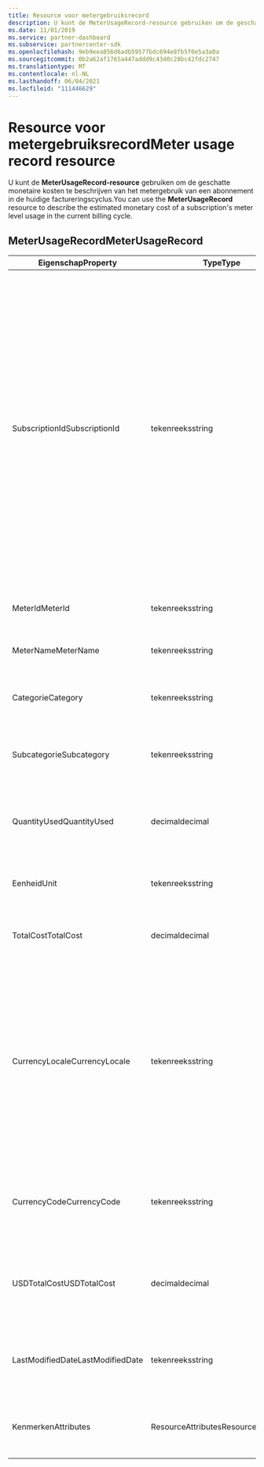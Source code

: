 ```yaml
---
title: Resource voor metergebruiksrecord
description: U kunt de MeterUsageRecord-resource gebruiken om de geschatte monetaire kosten te beschrijven van het metergebruik van een abonnement in de huidige factureringscyclus.
ms.date: 11/01/2019
ms.service: partner-dashboard
ms.subservice: partnercenter-sdk
ms.openlocfilehash: 9eb9eea856d6adb59577bdc694e8fb5f0e5a3a0a
ms.sourcegitcommit: 0b2a62af1765a447addd9c4340c28bc42fdc2747
ms.translationtype: MT
ms.contentlocale: nl-NL
ms.lasthandoff: 06/04/2021
ms.locfileid: "111446629"
---
```

# <a name="meter-usage-record-resource"></a><span data-ttu-id="ad058-103">Resource voor metergebruiksrecord</span><span class="sxs-lookup"><span data-stu-id="ad058-103">Meter usage record resource</span></span>

<span data-ttu-id="ad058-104">U kunt de **MeterUsageRecord-resource** gebruiken om de geschatte monetaire kosten te beschrijven van het metergebruik van een abonnement in de huidige factureringscyclus.</span><span class="sxs-lookup"><span data-stu-id="ad058-104">You can use the **MeterUsageRecord** resource to describe the estimated monetary cost of a subscription's meter level usage in the current billing cycle.</span></span>

## <a name="meterusagerecord"></a><span data-ttu-id="ad058-105">MeterUsageRecord</span><span class="sxs-lookup"><span data-stu-id="ad058-105">MeterUsageRecord</span></span>

| <span data-ttu-id="ad058-106">Eigenschap</span><span class="sxs-lookup"><span data-stu-id="ad058-106">Property</span></span>         | <span data-ttu-id="ad058-107">Type</span><span class="sxs-lookup"><span data-stu-id="ad058-107">Type</span></span>               | <span data-ttu-id="ad058-108">Beschrijving</span><span class="sxs-lookup"><span data-stu-id="ad058-108">Description</span></span>                                                                                                                                                                                                                                                                                                                                                                                         |
|------------------|--------------------|-----------------------------------------------------------------------------------------------------------------------------------------------------------------------------------------------------------------------------------------------------------------------------------------------------------------------------------------------------------------------------------------------------|
| <span data-ttu-id="ad058-109">SubscriptionId</span><span class="sxs-lookup"><span data-stu-id="ad058-109">SubscriptionId</span></span>   | <span data-ttu-id="ad058-110">tekenreeks</span><span class="sxs-lookup"><span data-stu-id="ad058-110">string</span></span>             | <span data-ttu-id="ad058-111">Een GUID die overeenkomt met de id van een Partner Center-abonnementsresource [die](subscription-resources.md#subscription)een Microsoft Azure-abonnement (MS-AZR-0145P) of een Azure-plan vertegenwoordigt.</span><span class="sxs-lookup"><span data-stu-id="ad058-111">A GUID corresponding to the identifier of a Partner Center [subscription resource](subscription-resources.md#subscription), which represents a Microsoft Azure (MS-AZR-0145P) subscription or an Azure plan.</span></span> <span data-ttu-id="ad058-112">Voor Microsoft Azure (MS-AZR-0145P) is deze waarde de commerce-abonnements-id.</span><span class="sxs-lookup"><span data-stu-id="ad058-112">For Microsoft Azure (MS-AZR-0145P) subscriptions, this value is the commerce subscription identifier.</span></span> <span data-ttu-id="ad058-113">Voor azure-abonnementsbronnen is deze waarde de id van het Azure-plan.</span><span class="sxs-lookup"><span data-stu-id="ad058-113">For Azure plan subscription resources, this value is the Azure plan identifier.</span></span> |
| <span data-ttu-id="ad058-114">MeterId</span><span class="sxs-lookup"><span data-stu-id="ad058-114">MeterId</span></span>          | <span data-ttu-id="ad058-115">tekenreeks</span><span class="sxs-lookup"><span data-stu-id="ad058-115">string</span></span>             | <span data-ttu-id="ad058-116">Hiermee haalt u de meter-id op of stelt u deze in.</span><span class="sxs-lookup"><span data-stu-id="ad058-116">Gets or sets the meter identifier.</span></span>                                                                                                                                                                                                                                                                                                                                                                  |
| <span data-ttu-id="ad058-117">MeterName</span><span class="sxs-lookup"><span data-stu-id="ad058-117">MeterName</span></span>        | <span data-ttu-id="ad058-118">tekenreeks</span><span class="sxs-lookup"><span data-stu-id="ad058-118">string</span></span>             | <span data-ttu-id="ad058-119">Hiermee haalt u de meternaam op of stelt u deze in.</span><span class="sxs-lookup"><span data-stu-id="ad058-119">Gets or sets the meter name.</span></span>                                                                                                                                                                                                                                                                                                                                                                        |
| <span data-ttu-id="ad058-120">Categorie</span><span class="sxs-lookup"><span data-stu-id="ad058-120">Category</span></span>         | <span data-ttu-id="ad058-121">tekenreeks</span><span class="sxs-lookup"><span data-stu-id="ad058-121">string</span></span>             | <span data-ttu-id="ad058-122">Hiermee haalt u de Azure-resourcecategorie op of stelt u deze in.</span><span class="sxs-lookup"><span data-stu-id="ad058-122">Gets or sets the Azure resource category.</span></span>                                                                                                                                                                                                                                                                                                                                                           |
| <span data-ttu-id="ad058-123">Subcategorie</span><span class="sxs-lookup"><span data-stu-id="ad058-123">Subcategory</span></span>      | <span data-ttu-id="ad058-124">tekenreeks</span><span class="sxs-lookup"><span data-stu-id="ad058-124">string</span></span>             | <span data-ttu-id="ad058-125">Hiermee haalt u de subcategorie van de Azure-resource op of stelt u deze in.</span><span class="sxs-lookup"><span data-stu-id="ad058-125">Gets or sets the Azure resource sub-category.</span></span>                                                                                                                                                                                                                                                                                                                                                       |
| <span data-ttu-id="ad058-126">QuantityUsed</span><span class="sxs-lookup"><span data-stu-id="ad058-126">QuantityUsed</span></span>     | <span data-ttu-id="ad058-127">decimal</span><span class="sxs-lookup"><span data-stu-id="ad058-127">decimal</span></span>            | <span data-ttu-id="ad058-128">Hiermee haalt u de hoeveelheid van de gebruikte Azure-resource op of stelt u deze in.</span><span class="sxs-lookup"><span data-stu-id="ad058-128">Gets or sets the quantity of the Azure resource used.</span></span>                                                                                                                                                                                                                                                                                                                                               |
| <span data-ttu-id="ad058-129">Eenheid</span><span class="sxs-lookup"><span data-stu-id="ad058-129">Unit</span></span>             | <span data-ttu-id="ad058-130">tekenreeks</span><span class="sxs-lookup"><span data-stu-id="ad058-130">string</span></span>             | <span data-ttu-id="ad058-131">Haalt de maateenheid voor de Azure-resource op of stelt deze in.</span><span class="sxs-lookup"><span data-stu-id="ad058-131">Gets or sets the unit of measure for the Azure resource.</span></span>                                                                                                                                                                                                                                                                                                                                            |
| <span data-ttu-id="ad058-132">TotalCost</span><span class="sxs-lookup"><span data-stu-id="ad058-132">TotalCost</span></span>        | <span data-ttu-id="ad058-133">decimal</span><span class="sxs-lookup"><span data-stu-id="ad058-133">decimal</span></span>            | <span data-ttu-id="ad058-134">Haalt de geschatte totale gebruikskosten op of stelt deze in.</span><span class="sxs-lookup"><span data-stu-id="ad058-134">Gets or sets the estimated total cost of usage.</span></span>                                                                                                                                                                                                                                                                                                                                                     |
| <span data-ttu-id="ad058-135">CurrencyLocale</span><span class="sxs-lookup"><span data-stu-id="ad058-135">CurrencyLocale</span></span>   | <span data-ttu-id="ad058-136">tekenreeks</span><span class="sxs-lookup"><span data-stu-id="ad058-136">string</span></span>             | <span data-ttu-id="ad058-137">De locale waarin het abonnement is gebruikt.</span><span class="sxs-lookup"><span data-stu-id="ad058-137">The locale in which the subscription was used.</span></span> <span data-ttu-id="ad058-138">Deze eigenschap bepaalt de valuta die op de factuur wordt gebruikt.</span><span class="sxs-lookup"><span data-stu-id="ad058-138">This property determines the currency that is used on the invoice.</span></span> <span data-ttu-id="ad058-139">Deze eigenschap is beschikbaar voor Microsoft Azure (MS-AZR-0145P) abonnementen.</span><span class="sxs-lookup"><span data-stu-id="ad058-139">This property is available for Microsoft Azure (MS-AZR-0145P) subscriptions.</span></span>                                                                                                                                                                                                      |
| <span data-ttu-id="ad058-140">CurrencyCode</span><span class="sxs-lookup"><span data-stu-id="ad058-140">CurrencyCode</span></span>     | <span data-ttu-id="ad058-141">tekenreeks</span><span class="sxs-lookup"><span data-stu-id="ad058-141">string</span></span>             | <span data-ttu-id="ad058-142">Hiermee haalt u de valutacode op of stelt u deze in.</span><span class="sxs-lookup"><span data-stu-id="ad058-142">Gets or sets the currency code.</span></span> <span data-ttu-id="ad058-143">Deze eigenschap is beschikbaar voor Azure-plannen.</span><span class="sxs-lookup"><span data-stu-id="ad058-143">This property is available for Azure plans.</span></span>                                                                                                                                                                                                                                                                                                                         |
| <span data-ttu-id="ad058-144">USDTotalCost</span><span class="sxs-lookup"><span data-stu-id="ad058-144">USDTotalCost</span></span>     | <span data-ttu-id="ad058-145">decimal</span><span class="sxs-lookup"><span data-stu-id="ad058-145">decimal</span></span>            | <span data-ttu-id="ad058-146">Haalt de geschatte totale kosten in USD op of stelt deze in.</span><span class="sxs-lookup"><span data-stu-id="ad058-146">Gets or sets the estimated total cost in USD.</span></span> <span data-ttu-id="ad058-147">Deze eigenschap is beschikbaar voor Azure-plannen.</span><span class="sxs-lookup"><span data-stu-id="ad058-147">This property is available for Azure plans.</span></span>                                                                                                                                                                                                                                                                                                           |
| <span data-ttu-id="ad058-148">LastModifiedDate</span><span class="sxs-lookup"><span data-stu-id="ad058-148">LastModifiedDate</span></span> | <span data-ttu-id="ad058-149">tekenreeks</span><span class="sxs-lookup"><span data-stu-id="ad058-149">string</span></span>             | <span data-ttu-id="ad058-150">De dag (in datum/tijd-indeling) waarop deze record het laatst is gewijzigd.</span><span class="sxs-lookup"><span data-stu-id="ad058-150">The day (in date-time format) that this record was last modified.</span></span>                                                                                                                                                                                                                                                                                                                                   |
| <span data-ttu-id="ad058-151">Kenmerken</span><span class="sxs-lookup"><span data-stu-id="ad058-151">Attributes</span></span>       | <span data-ttu-id="ad058-152">ResourceAttributes</span><span class="sxs-lookup"><span data-stu-id="ad058-152">ResourceAttributes</span></span> | <span data-ttu-id="ad058-153">De metagegevenskenmerken die overeenkomen met de resource.</span><span class="sxs-lookup"><span data-stu-id="ad058-153">The metadata attributes corresponding to the resource.</span></span>                                                                                                                                                                                                                                                                                                                                              |
